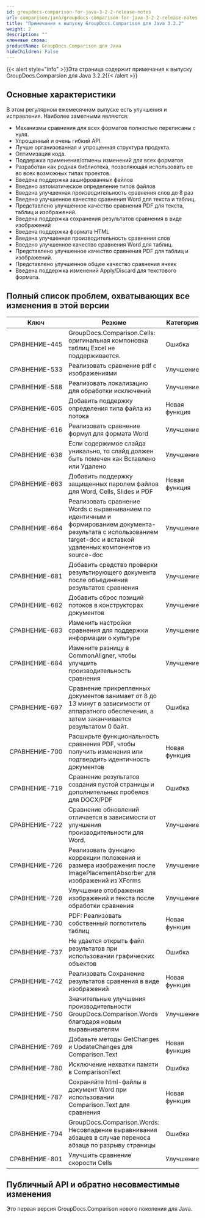 ```yaml
---
id: groupdocs-comparison-for-java-3-2-2-release-notes
url: comparison/java/groupdocs-comparison-for-java-3-2-2-release-notes
title: "Примечания к выпуску GroupDocs.Comparison для Java 3.2.2"
weight: 2
description: ""
ключевые слова:
productName: GroupDocs.Comparison для Java
hideChildren: False
---
```

{{< alert style="info" >}}Эта страница содержит примечания к выпуску GroupDocs.Comparsion для Java 3.2.2{{< /alert >}}

## Основные характеристики

В этом регулярном ежемесячном выпуске есть улучшения и исправления. Наиболее заметными являются:

* Механизмы сравнения для всех форматов полностью переписаны с нуля.
* Упрощенный и очень гибкий API.
* Лучше организованная и упрощенная структура продукта.
* Оптимизация кода.
* Поддержка применения/отмены изменений для всех форматов
* Разработан как родная библиотека, позволяющая использовать ее во всех возможных типах проектов.
* Введена поддержка зашифрованных файлов
* Введено автоматическое определение типов файлов
* Введена улучшенная производительность сравнения слов до 8 раз
* Введено улучшенное качество сравнения Word для текста и таблиц.
* Представлено улучшенное качество сравнения PDF для текста, таблиц и изображений.
* Введена поддержка сохранения результатов сравнения в виде изображений
* Введена поддержка формата HTML
* Введена улучшенная производительность сравнения слов
* Введено улучшенное качество сравнения Word для таблиц.
* Представлено улучшенное качество сравнения PDF для таблиц и изображений.
* Представлено улучшенное общее качество сравнения ячеек
* Введена поддержка изменений Apply/Discard для текстового формата.

## Полный список проблем, охватывающих все изменения в этой версии

| Ключ | Резюме | Категория |
| --- | --- | --- |
| СРАВНЕНИЕ-445 | GroupDocs.Comparison.Cells: оригинальная компоновка таблиц Excel не поддерживается. | Ошибка |
| СРАВНЕНИЕ-533 | Реализовать сравнение pdf с изображениями | Улучшение |
| СРАВНЕНИЕ-588 | Реализовать локализацию для обработки исключений | Улучшение |
| СРАВНЕНИЕ-605 | Добавить поддержку определения типа файла из потока | Новая функция |
| СРАВНЕНИЕ-616 | Реализовать сравнение формул для формата Word | Улучшение |
| СРАВНЕНИЕ-638 | Если содержимое слайда уникально, то слайд должен быть помечен как Вставлено или Удалено | Улучшение |
| СРАВНЕНИЕ-663 | Добавить поддержку защищенных паролем файлов для Word, Cells, Slides и PDF | Новая функция |
| СРАВНЕНИЕ-664 | Реализовать сравнение Words с выравниванием по идентичным и формированием документа-результата с использованием target-doc и вставкой удаленных компонентов из source-doc | Улучшение |
| СРАВНЕНИЕ-681 | Добавить средство проверки результирующего документа после объединения результатов сравнения | Улучшение |
| СРАВНЕНИЕ-682 | Добавить сброс позиций потоков в конструкторах документов | Улучшение |
| СРАВНЕНИЕ-683 | Изменить настройки сравнения для поддержки информации о культуре | Улучшение |
| СРАВНЕНИЕ-684 | Измените разницу в CommonAligner, чтобы улучшить производительность сравнения | Улучшение |
| СРАВНЕНИЕ-697 | Сравнение прикрепленных документов занимает от 8 до 13 минут в зависимости от аппаратного обеспечения, а затем заканчивается результатом 0 байт. | Ошибка |
| СРАВНЕНИЕ-700 | Расширьте функциональность сравнения PDF, чтобы получить изменения или подтвердить идентичность документов | Новая функция |
| СРАВНЕНИЕ-719 | Сравнение результатов создания пустой страницы и дополнительных пробелов для DOCX/PDF | Ошибка |
| СРАВНЕНИЕ-722 | Сравнение обновлений отличается в зависимости от улучшения производительности для Word. | Улучшение |
| СРАВНЕНИЕ-726 | Реализовать функцию коррекции положения и размера изображения после ImagePlacementAbsorber для изображений из XForms | Улучшение |
| СРАВНЕНИЕ-728 | Улучшение отображения изображений и текста после обработки сравнения | Улучшение |
| СРАВНЕНИЕ-730 | PDF: Реализовать собственный поглотитель таблиц | Новая функция |
| СРАВНЕНИЕ-737 | Не удается открыть файл результатов при использовании графических объектов | Ошибка |
| СРАВНЕНИЕ-742 | Реализовать Сохранение результатов сравнения в виде изображений | Новая функция |
| СРАВНЕНИЕ-750 | Значительные улучшения производительности GroupDocs.Comparison.Words благодаря новым выравнивателям | Улучшение |
| СРАВНЕНИЕ-769 | Добавьте методы GetChanges и UpdateChanges для Comparison.Text | Новая функция |
| СРАВНЕНИЕ-780 | Исключение нехватки памяти в ComparisonText | Ошибка |
| СРАВНЕНИЕ-787 | Сохраняйте html-файлы в документ Word при использовании Comparison.Text для сравнения | Новая функция |
| СРАВНЕНИЕ-794 | GroupDocs.Comparison.Words: Несовпадение выравнивания абзацев в случае переноса абзаца по разрыву страницы | Ошибка |
| СРАВНЕНИЕ-801 | Улучшить сравнение скорости Cells | Улучшение |

## Публичный API и обратно несовместимые изменения

Это первая версия GroupDocs.Comparison нового поколения для Java.

